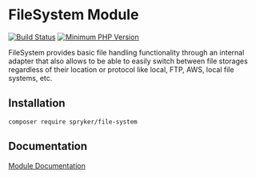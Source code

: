 # FileSystem Module
[![Build Status](https://travis-ci.org/spryker/file-system.svg)](https://travis-ci.org/spryker/file-system)
[![Minimum PHP Version](https://img.shields.io/badge/php-%3E%3D%207.2-8892BF.svg)](https://php.net/)

FileSystem provides basic file handling functionality through an internal adapter that also allows to be able to easily switch between file storages regardless of their location or protocol like local, FTP, AWS, local file systems, etc.

## Installation

```
composer require spryker/file-system
```

## Documentation

[Module Documentation](https://academy.spryker.com/developing_with_spryker/module_guide/infrastructure/file_system/filesystem.html)
